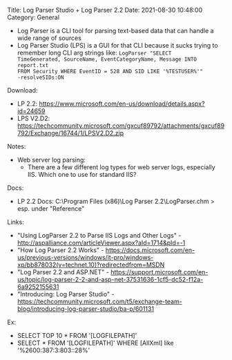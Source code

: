 Title: Log Parser Studio + Log Parser 2.2
Date: 2021-08-30 10:48:00
Category: General

* Log Parser is a CLI tool for parsing text-based data that can handle a wide range of sources
* Log Parser Studio (LPS) is a GUI for that CLI because it sucks trying to remember long CLI arg strings like: <code>LogParser "SELECT TimeGenerated, SourceName, EventCategoryName, Message INTO report.txt FROM Security WHERE EventID = 528 AND SID LIKE '%TESTUSER%'" -resolveSIDs:ON</code>

Download:
* LP 2.2: https://www.microsoft.com/en-us/download/details.aspx?id=24659
* LPS V2.D2: https://techcommunity.microsoft.com/gxcuf89792/attachments/gxcuf89792/Exchange/16744/1/LPSV2.D2.zip

Notes:
* Web server log parsing:
    * There are a few different log types for web server logs, especially IIS. Which one to use for standard IIS?


Docs:
* LP 2.2 Docs: C:\Program Files (x86)\Log Parser 2.2\LogParser.chm > esp. under "Reference"

Links:
* "Using LogParser 2.2 to Parse IIS Logs and Other Logs" - http://aspalliance.com/articleViewer.aspx?aId=1714&pId=-1
* "How Log Parser 2.2 Works" - https://docs.microsoft.com/en-us/previous-versions/windows/it-pro/windows-xp/bb878032(v=technet.10)?redirectedfrom=MSDN
* "Log Parser 2.2 and ASP.NET" - https://support.microsoft.com/en-us/topic/log-parser-2-2-and-asp-net-37531636-1cf5-dc52-f12a-6a9252155631
* "Introducing: Log Parser Studio" - https://techcommunity.microsoft.com/t5/exchange-team-blog/introducing-log-parser-studio/ba-p/601131

Ex:
* SELECT TOP 10 * FROM '[LOGFILEPATH]'
* SELECT * FROM '[LOGFILEPATH]' WHERE [AllXml] like '%2600:387:3:803::28%'